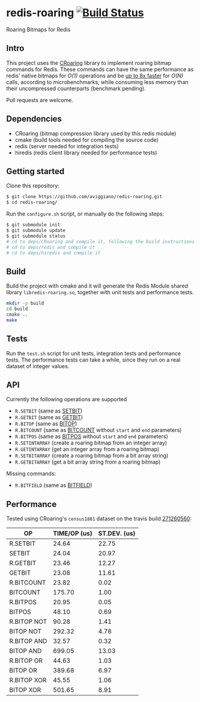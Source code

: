 redis-roaring [![Build Status](https://travis-ci.org/aviggiano/redis-roaring.svg?branch=master)](https://travis-ci.org/aviggiano/redis-roaring)
===========
Roaring Bitmaps for Redis

## Intro

This project uses the [CRoaring](https://github.com/RoaringBitmap/CRoaring) library to implement roaring bitmap commands for Redis.
These commands can have the same performance as redis' native bitmaps for *O(1)* operations and be [up to 8x faster](#performance) for *O(N)*
calls, according to microbenchmarks, while consuming less memory than their uncompressed counterparts (benchmark pending).

Pull requests are welcome.

## Dependencies

- CRoaring (bitmap compression library used by this redis module)
- cmake (build tools needed for compiling the source code)
- redis (server needed for integration tests)
- hiredis (redis client library needed for performance tests)

## Getting started

Clone this repository:

```bash
$ git clone https://github.com/aviggiano/redis-roaring.git
$ cd redis-roaring/
```

Run the `configure.sh` script, or manually do the following steps:

```bash
$ git submodule init
$ git submodule update
$ git submodule status
# cd to deps/CRoaring and compile it, following the build instructions on their repository
# cd to deps/redis and compile it
# cd to deps/hiredis and compile it
```

## Build

Build the project with cmake and it will generate the Redis Module shared library `libredis-roaring.so`, together with unit tests and performance tests.

```bash
mkdir -p build
cd build
cmake ..
make
```

## Tests

Run the `test.sh` script for unit tests, integration tests and performance tests.
The performance tests can take a while, since they run on a real dataset of integer values.

## API

Currently the following operations are supported

- `R.SETBIT` (same as [SETBIT](https://redis.io/commands/setbit))
- `R.GETBIT` (same as [GETBIT](https://redis.io/commands/getbit))
- `R.BITOP` (same as [BITOP](https://redis.io/commands/bitop))
- `R.BITCOUNT` (same as [BITCOUNT](https://redis.io/commands/bitcount) without `start` and `end` parameters)
- `R.BITPOS` (same as [BITPOS](https://redis.io/commands/bitpos) without `start` and `end` parameters)
- `R.SETINTARRAY` (create a roaring bitmap from an integer array)
- `R.GETINTARRAY` (get an integer array from a roaring bitmap)
- `R.SETBITARRAY` (create a roaring bitmap from a bit array string)
- `R.GETBITARRAY` (get a bit array string from a roaring bitmap)

Missing commands:

- `R.BITFIELD` (same as [BITFIELD](https://redis.io/commands/bitfield))

## Performance

Tested using CRoaring's `census1881` dataset on the travis build [271260560](https://travis-ci.org/aviggiano/redis-roaring/builds/271260560):

|           OP | TIME/OP (us) | ST.DEV. (us) |
| ------------ | ------------ | ------------ |
|     R.SETBIT |        24.64 |        22.75 |
|       SETBIT |        24.04 |        20.97 |
|     R.GETBIT |        23.46 |        12.27 |
|       GETBIT |        23.08 |        11.61 |
|   R.BITCOUNT |        23.82 |         0.02 |
|     BITCOUNT |       175.70 |         1.00 |
|     R.BITPOS |        20.95 |         0.05 |
|       BITPOS |        48.10 |         0.69 |
|  R.BITOP NOT |        90.28 |         1.41 |
|    BITOP NOT |       292.32 |         4.78 |
|  R.BITOP AND |        32.57 |         0.32 |
|    BITOP AND |       699.05 |        13.03 |
|   R.BITOP OR |        44.63 |         1.03 |
|     BITOP OR |       389.68 |         6.97 |
|  R.BITOP XOR |        45.55 |         1.06 |
|    BITOP XOR |       501.65 |         8.91 |
